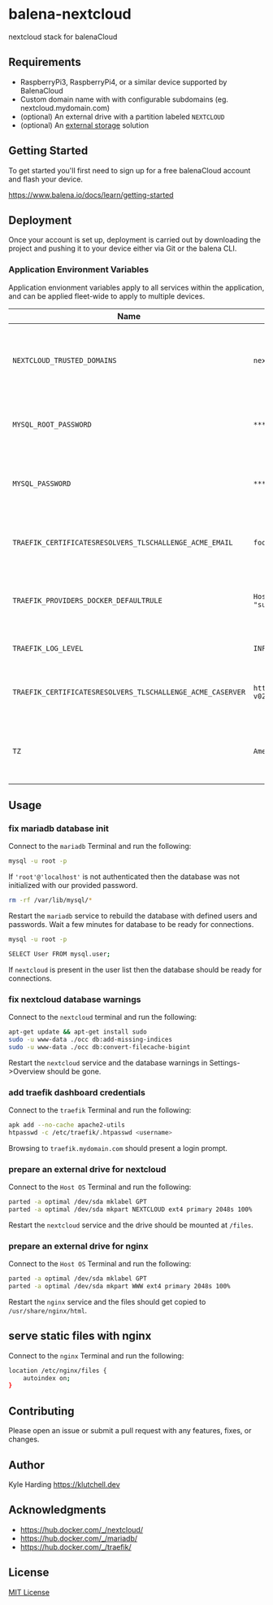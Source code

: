 # balena-nextcloud

nextcloud stack for balenaCloud

## Requirements

* RaspberryPi3, RaspberryPi4, or a similar device supported by BalenaCloud
* Custom domain name with with configurable subdomains (eg. nextcloud.mydomain.com)
* (optional) An external drive with a partition labeled `NEXTCLOUD`
* (optional) An [external storage](https://docs.nextcloud.com/server/18/admin_manual/configuration_files/external_storage_configuration_gui.html) solution

## Getting Started

To get started you'll first need to sign up for a free balenaCloud account and flash your device.

<https://www.balena.io/docs/learn/getting-started>

## Deployment

Once your account is set up, deployment is carried out by downloading the project and pushing it to your device either via Git or the balena CLI.

### Application Environment Variables

Application envionment variables apply to all services within the application, and can be applied fleet-wide to apply to multiple devices.

|Name|Example|Purpose|
|---|---|---|
|`NEXTCLOUD_TRUSTED_DOMAINS`|`nextcloud.mydomain.com`|space-separated list of trusted domains for remote access|
|`MYSQL_ROOT_PASSWORD`|`********`|password that will be set for the MariaDB root account|
|`MYSQL_PASSWORD`|`********`|password that will be set for the MariaDB nextcloud account|
|`TRAEFIK_CERTIFICATESRESOLVERS_TLSCHALLENGE_ACME_EMAIL`|`foo@bar.com`|email address to use for ACME registration|
|`TRAEFIK_PROVIDERS_DOCKER_DEFAULTRULE`|``Host(`{{index .Labels "subdomain"}}.mydomain.com`)``|replace `mydomain.com` with your domain managed by Cloudflare|
|`TRAEFIK_LOG_LEVEL`|`INFO`|(optional) log level for traefik|
|`TRAEFIK_CERTIFICATESRESOLVERS_TLSCHALLENGE_ACME_CASERVER`|`https://acme-staging-v02.api.letsencrypt.org/directory`|(optional) specify a different CA server to use|
|`TZ`|`America/Toronto`|(optional) inform services of the [timezone](https://en.wikipedia.org/wiki/List_of_tz_database_time_zones) in your location|

## Usage

### fix mariadb database init

Connect to the `mariadb` Terminal and run the following:

```bash
mysql -u root -p
```

If `'root'@'localhost'` is not authenticated then the database was not initialized with our provided password.

```bash
rm -rf /var/lib/mysql/*
```

Restart the `mariadb` service to rebuild the database with defined users and passwords. Wait a few minutes for database to be ready for connections.

```bash
mysql -u root -p

SELECT User FROM mysql.user;
```

If `nextcloud` is present in the user list then the database should be ready for connections.

### fix nextcloud database warnings

Connect to the `nextcloud` terminal and run the following:

```bash
apt-get update && apt-get install sudo
sudo -u www-data ./occ db:add-missing-indices
sudo -u www-data ./occ db:convert-filecache-bigint
```

Restart the `nextcloud` service and the database warnings in Settings->Overview should be gone.

### add traefik dashboard credentials

Connect to the `traefik` Terminal and run the following:

```bash
apk add --no-cache apache2-utils
htpasswd -c /etc/traefik/.htpasswd <username>
```

Browsing to `traefik.mydomain.com` should present a login prompt.

### prepare an external drive for nextcloud

Connect to the `Host OS` Terminal and run the following:

```bash
parted -a optimal /dev/sda mklabel GPT
parted -a optimal /dev/sda mkpart NEXTCLOUD ext4 primary 2048s 100%
```

Restart the `nextcloud` service and the drive should be mounted at `/files`.

### prepare an external drive for nginx

Connect to the `Host OS` Terminal and run the following:

```bash
parted -a optimal /dev/sda mklabel GPT
parted -a optimal /dev/sda mkpart WWW ext4 primary 2048s 100%
```

Restart the `nginx` service and the files should get copied to `/usr/share/nginx/html`.

## serve static files with nginx

Connect to the `nginx` Terminal and run the following:

```bash
location /etc/nginx/files {
    autoindex on;
}
```

## Contributing

Please open an issue or submit a pull request with any features, fixes, or changes.

## Author

Kyle Harding <https://klutchell.dev>

## Acknowledgments

* <https://hub.docker.com/_/nextcloud/>
* <https://hub.docker.com/_/mariadb/>
* <https://hub.docker.com/_/traefik/>

## License

[MIT License](./LICENSE)
